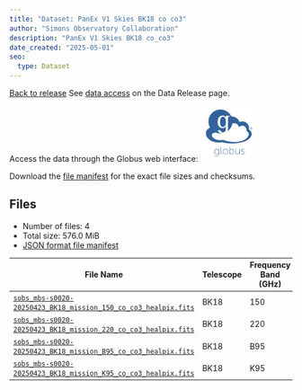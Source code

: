 ```yaml
---
title: "Dataset: PanEx V1 Skies BK18 co co3"
author: "Simons Observatory Collaboration"
description: "PanEx V1 Skies BK18 co_co3"
date_created: "2025-05-01"
seo:
  type: Dataset
---
```


[Back to release](./panexv1-bk18.html#datasets)
See [data access](./panexv1-bk18.html#data-access) on the Data Release page.

Access the data through the Globus web interface: [![Download via Globus](images/globus-logo.png)](https://app.globus.org/file-manager?origin_id=53b2a147-ae9d-4bbf-9d18-3b46d133d4bb&origin_path=%2Fpanexp_v1_bk18%2Fco_co3%2F)

Download the [file manifest](https://g-0a470a.6b7bd8.0ec8.data.globus.org/panexp_v1_bk18/co_co3/manifest.json) for the exact file sizes and checksums.

## Files

- Number of files: 4
- Total size: 576.0 MiB
- [JSON format file manifest](https://g-0a470a.6b7bd8.0ec8.data.globus.org/panexp_v1_bk18/co_co3/manifest.json)

|                                                                                             File Name                                                                                             | Telescope | Frequency Band (GHz) | Pixelization |   Size    |
| ------------------------------------------------------------------------------------------------------------------------------------------------------------------------------------------------- | --------- | -------------------- | ------------ | --------- |
| [`sobs_mbs-s0020-20250423_BK18_mission_150_co_co3_healpix.fits`](https://g-0a470a.6b7bd8.0ec8.data.globus.org/panexp_v1_bk18/co_co3/sobs_mbs-s0020-20250423_BK18_mission_150_co_co3_healpix.fits) | BK18      |                  150 | healpix      | 144.0 MiB |
| [`sobs_mbs-s0020-20250423_BK18_mission_220_co_co3_healpix.fits`](https://g-0a470a.6b7bd8.0ec8.data.globus.org/panexp_v1_bk18/co_co3/sobs_mbs-s0020-20250423_BK18_mission_220_co_co3_healpix.fits) | BK18      |                  220 | healpix      | 144.0 MiB |
| [`sobs_mbs-s0020-20250423_BK18_mission_B95_co_co3_healpix.fits`](https://g-0a470a.6b7bd8.0ec8.data.globus.org/panexp_v1_bk18/co_co3/sobs_mbs-s0020-20250423_BK18_mission_B95_co_co3_healpix.fits) | BK18      | B95                  | healpix      | 144.0 MiB |
| [`sobs_mbs-s0020-20250423_BK18_mission_K95_co_co3_healpix.fits`](https://g-0a470a.6b7bd8.0ec8.data.globus.org/panexp_v1_bk18/co_co3/sobs_mbs-s0020-20250423_BK18_mission_K95_co_co3_healpix.fits) | BK18      | K95                  | healpix      | 144.0 MiB |
